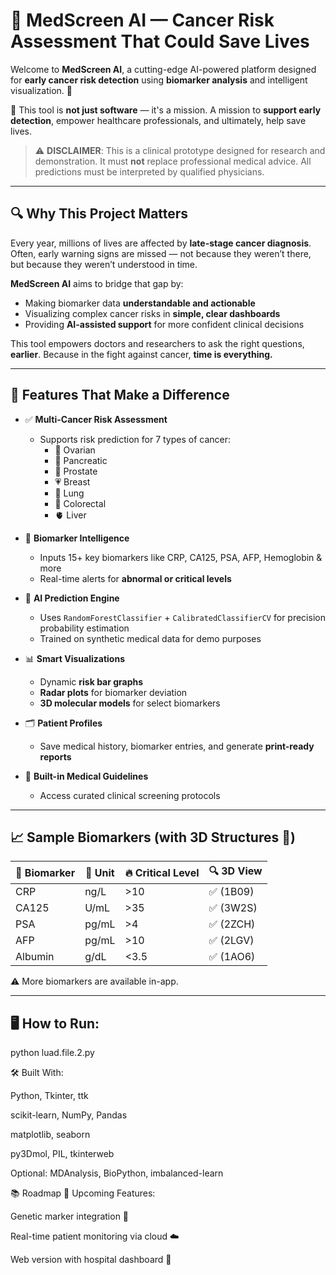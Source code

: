 # 🧠 MedScreen AI — Cancer Risk Assessment That Could Save Lives

Welcome to **MedScreen AI**, a cutting-edge AI-powered platform designed for **early cancer risk detection** using **biomarker analysis** and intelligent visualization. 🧬

🎯 This tool is **not just software** — it's a mission. A mission to **support early detection**, empower healthcare professionals, and ultimately, help save lives.

> ⚠️ **DISCLAIMER**: This is a clinical prototype designed for research and demonstration. It must **not** replace professional medical advice. All predictions must be interpreted by qualified physicians.

---

## 🔍 Why This Project Matters

Every year, millions of lives are affected by **late-stage cancer diagnosis**. Often, early warning signs are missed — not because they weren’t there, but because they weren’t understood in time.

**MedScreen AI** aims to bridge that gap by:
- Making biomarker data **understandable and actionable**
- Visualizing complex cancer risks in **simple, clear dashboards**
- Providing **AI-assisted support** for more confident clinical decisions

This tool empowers doctors and researchers to ask the right questions, **earlier**. Because in the fight against cancer, **time is everything.**

---

## 🚀 Features That Make a Difference

- ✅ **Multi-Cancer Risk Assessment**
  - Supports risk prediction for 7 types of cancer:
    - 🧬 Ovarian
    - 🦷 Pancreatic
    - 💪 Prostate
    - 💗 Breast
    - 💨 Lung
    - 🧻 Colorectal
    - 🫀 Liver

- 🔬 **Biomarker Intelligence**
  - Inputs 15+ key biomarkers like CRP, CA125, PSA, AFP, Hemoglobin & more
  - Real-time alerts for **abnormal or critical levels**

- 🧠 **AI Prediction Engine**
  - Uses `RandomForestClassifier` + `CalibratedClassifierCV` for precision probability estimation
  - Trained on synthetic medical data for demo purposes

- 📊 **Smart Visualizations**
  - Dynamic **risk bar graphs**
  - **Radar plots** for biomarker deviation
  - **3D molecular models** for select biomarkers

- 🗂️ **Patient Profiles**
  - Save medical history, biomarker entries, and generate **print-ready reports**

- 🔐 **Built-in Medical Guidelines**
  - Access curated clinical screening protocols

---

## 📈 Sample Biomarkers (with 3D Structures 🧬)

| 🧪 Biomarker | 📏 Unit | 🔥 Critical Level | 🔍 3D View |
|-------------|---------|-------------------|------------|
| CRP         | ng/L    | >10               | ✅ (1B09)   |
| CA125       | U/mL    | >35               | ✅ (3W2S)   |
| PSA         | pg/mL   | >4                | ✅ (2ZCH)   |
| AFP         | pg/mL   | >10               | ✅ (2LGV)   |
| Albumin     | g/dL    | <3.5              | ✅ (1AO6)   |

⚠️ More biomarkers are available in-app.

---

## 🖥️ How to Run:

python luad.file.2.py

🛠️ Built With:

Python, Tkinter, ttk

scikit-learn, NumPy, Pandas

matplotlib, seaborn

py3Dmol, PIL, tkinterweb

Optional: MDAnalysis, BioPython, imbalanced-learn

📚 Roadmap
🚧 Upcoming Features:

Genetic marker integration 🧬

Real-time patient monitoring via cloud ☁️

Web version with hospital dashboard 🏥
